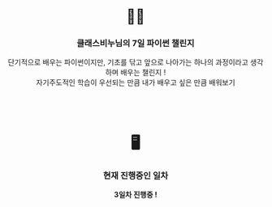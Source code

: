 <div align="center">
  <h1>👋🏻</h1>
  <h3>클래스비누님의 7일 파이썬 챌린지</h3>
  단기적으로 배우는 파이썬이지만, 기초를 닦고 앞으로 나아가는 하나의 과정이라고 생각하며 배우는 챌린지 !<br>
  자기주도적인 학습이 우선되는 만큼 내가 배우고 싶은 만큼 배워보기
  <br>
  <br>
  <br>
  <br>
  <h1>🖥️</h1>
  <h3>현재 진행중인 일차</h3>
  <b>3일차 진행중 !</b>
</div>
